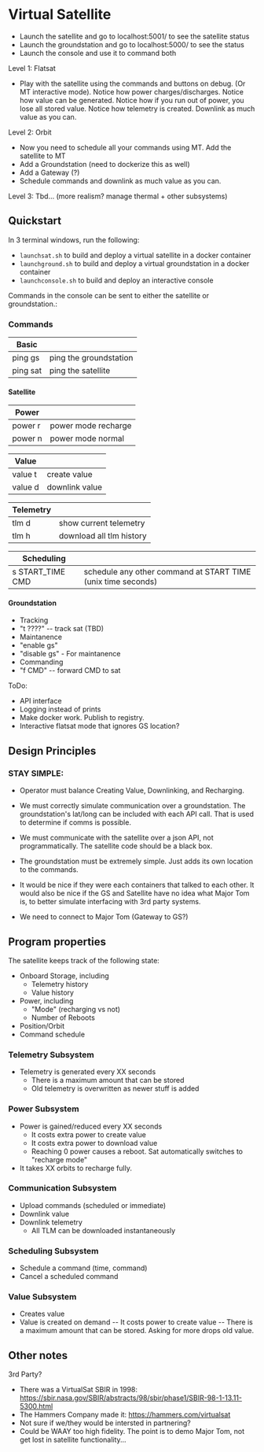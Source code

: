 # Virtual Satellite




- Launch the satellite and go to localhost:5001/ to see the satellite status
- Launch the groundstation and go to localhost:5000/ to see the status
- Launch the console and use it to command both

Level 1: Flatsat
- Play with the satellite using the commands and buttons on debug. (Or MT interactive mode). Notice how power charges/discharges. Notice how value can be generated. Notice how if you run out of power, you lose all stored value. Notice how telemetry is created. Downlink as much value as you can.

Level 2: Orbit
- Now you need to schedule all your commands using MT. Add the satellite to MT
- Add a Groundstation (need to dockerize this as well)
- Add a Gateway (?)
- Schedule commands and downlink as much value as you can.

Level 3: Tbd... (more realism? manage thermal + other subsystems)


## Quickstart

In 3 terminal windows, run the following:
 - `launchsat.sh` to build and deploy a virtual satellite in a docker container
 - `launchground.sh` to build and deploy a virtual groundstation in a docker container
 - `launchconsole.sh` to build and deploy an interactive console

Commands in the console can be sent to either the satellite or groundstation.:

### Commands

|Basic   |                   |
|--------|-------------------|
|ping gs |ping the groundstation|
|ping sat|ping the satellite  |

#### Satellite

|Power  |                   |
|-------|-------------------|
|power r|power mode recharge|
|power n|power mode normal  |

|Value |                   |
|-------|-------------------|
|value t| create value        |
|value d| downlink value    |

|Telemetry |                       |
|-------|--------------------------|
|tlm d  | show current telemetry   |
|tlm h  | download all tlm history |


|Scheduling |                       |
|-------|--------------------------|
|s START_TIME CMD  | schedule any other command at START TIME (unix time seconds)   |


#### Groundstation
- Tracking
 - "t ????" -- track sat (TBD)
- Maintanence
 - "enable gs"
 - "disable gs" - For maintanence
- Commanding
 - "f CMD" -- forward CMD to sat

ToDo:
 - API interface
 - Logging instead of prints
 - Make docker work. Publish to registry.
 - Interactive flatsat mode that ignores GS location?


## Design Principles

### STAY SIMPLE:
 - Operator must balance Creating Value, Downlinking, and Recharging.

 - We must correctly simulate communication over a groundstation. The groundstation's lat/long can be included with each API call. That is used to determine if comms is possible.

 - We must communicate with the satellite over a json API, not programmatically. The satellite code should be a black box.

 - The groundstation must be extremely simple. Just adds its own location to the commands.

 - It would be nice if they were each containers that talked to each other. It would also be nice if the GS and Satellite have no idea what Major Tom is, to better simulate interfacing with 3rd party systems.

 - We need to connect to Major Tom (Gateway to GS?)


## Program properties
The satellite keeps track of the following state:
  - Onboard Storage, including
    - Telemetry history
    - Value history
  - Power, including
    - "Mode" (recharging vs not)
    - Number of Reboots
  - Position/Orbit
  - Command schedule

### Telemetry Subsystem
  - Telemetry is generated every XX seconds
    - There is a maximum amount that can be stored
    - Old telemetry is overwritten as newer stuff is added

### Power Subsystem
 - Power is gained/reduced every XX seconds
   - It costs extra power to create value
   - It costs extra power to download value
   - Reaching 0 power causes a reboot. Sat automatically switches to "recharge mode"
 - It takes XX orbits to recharge fully.

### Communication Subsystem
  - Upload commands (scheduled or immediate)
  - Downlink value
  - Downlink telemetry
    - All TLM can be downloaded instantaneously

### Scheduling Subsystem
  - Schedule a command (time, command)
  - Cancel a scheduled command

### Value Subsystem
  - Creates value
  - Value is created on demand
    -- It costs power to create value
    -- There is a maximum amount that can be stored. Asking for more drops old value.


## Other notes

3rd Party?
- There was a VirtualSat SBIR in 1998: https://sbir.nasa.gov/SBIR/abstracts/98/sbir/phase1/SBIR-98-1-13.11-5300.html
- The Hammers Company made it: https://hammers.com/virtualsat
- Not sure if we/they would be intersted in partnering?
- Could be WAAY too high fidelity. The point is to demo Major Tom, not get lost in satellite functionality...
